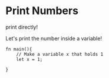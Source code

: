 # Print Numbers

print directly!

Let's print the number inside a variable!

```
fn main(){
    // Make a variable x that holds 1
    let x = 1;

}
```